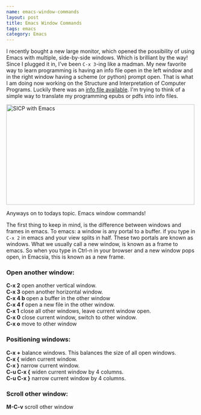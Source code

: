 ```yaml
--- 
name: emacs-window-commands
layout: post
title: Emacs Window Commands
tags: emacs
category: Emacs
---
```

I recently bought a new large monitor, which opened the possibility of using Emacs with multiple, side-by-side windows.  Which is brilliant by the way!  Since I plugged it in, I've been `C-x 3`-ing like a madman.  My new favorite way to learn programming is having an info file open in the left window and in the right window having a scheme (or python) prompt open.  That is what I am doing now working on the Structure and Interpretation of Computer Programs.  Luckily there was an <a href="http://www.neilvandyke.org/sicp-texi/">info file available</a>.  I'm trying to think of a simple way to translate my programming epubs or pdfs into info files.

<a href="http://www.flickr.com/photos/redbike/5324820738/" title="SICP with Emacs by denverfiddler, on Flickr"><img src="http://farm6.static.flickr.com/5043/5324820738_4a77355d01.jpg" width="500" height="267" alt="SICP with Emacs" /></a>

Anyways on to todays topic.  Emacs window commands!  

The first thing to keep in mind, is the difference between windows and  frames in emacs.  To emacs: a window is any portal to a buffer.  if you type in `C-x 2` in emacs and your view splits in half.  These two  portals are known as windows.  What we usually call a new window, is known as a frame to emacs.  So when you type in Ctrl-n in your browser and a new window pops open, in Emacsia, this is known as a new frame.

### Open another window:

<b>C-x 2</b>        open another vertical window.<br><b>C-x 3</b>        open another horizontal window.<br><b>C-x 4 b </b>     open a buffer in the other window<br><b>C-x 4 f</b>      open a new file in the other window.<br><b>C-x 1</b>        close all other windows, leave current window open. <br><b>C-x 0</b>        close current window, switch to other window.<br><b>C-x o</b>        move to other window<br>

### Positioning windows:

<b>C-x +</b>      balance windows. This balances the size of all open windows.<br><b>C-x {</b>     widen current window.<br><b>C-x }</b>     narrow current window.<br><b>C-u C-x {</b>   widen current window by 4 columns.<br><b>C-u C-x }</b>   narrow current window by 4 columns.<br>

### Scroll other window:

<b>M-C-v</b>     scroll other window<br>
